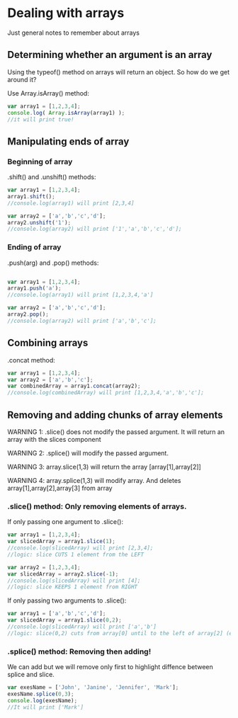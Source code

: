 # Dealing with arrays

Just general notes to remember about arrays

## Determining whether an argument is an array

Using the typeof() method on arrays will return an object.
So how do we get around it?

Use Array.isArray() method:  

```js
var array1 = [1,2,3,4];
console.log( Array.isArray(array1) );
//it will print true!  
```

## Manipulating ends of array

### Beginning of array 

.shift() and .unshift() methods:
```js
var array1 = [1,2,3,4];
array1.shift(); 
//console.log(array1) will print [2,3,4]

var array2 = ['a','b','c','d'];
array2.unshift('1'); 
//console.log(array2) will print ['1','a','b','c','d'];
```

### Ending of array 

.push(arg) and .pop() methods:

```js

var array1 = [1,2,3,4];
array1.push('a'); 
//console.log(array1) will print [1,2,3,4,'a']

var array2 = ['a','b','c','d'];
array2.pop(); 
//console.log(array2) will print ['a','b','c'];
```

## Combining arrays

.concat method:

```js
var array1 = [1,2,3,4];
var array2 = ['a','b','c'];
var combinedArray = array1.concat(array2);  
//console.log(combinedArray) will print [1,2,3,4,'a','b','c'];
```

## Removing and adding chunks of array elements

WARNING 1:  .slice() does not modify the passed argument.  It will return an array with the slices component

WARNING 2:  .splice() will modify the passed argument.

WARNING 3:  array.slice(1,3) will return the array [array[1],array[2]]

WARNING 4:  array.splice(1,3) will modify array.  And deletes array[1],array[2],array[3] from array


### .slice() method: Only removing elements of arrays.  


If only passing one argument to .slice():

```js
var array1 = [1,2,3,4];
var slicedArray = array1.slice(1);  
//console.log(slicedArray) will print [2,3,4];
//logic: slice CUTS 1 element from the LEFT

var array2 = [1,2,3,4];
var slicedArray = array2.slice(-1);  
//console.log(slicedArray) will print [4];
//logic: slice KEEPS 1 element from RIGHT
```

If only passing two arguments to .slice():

```js
var array1 = ['a','b','c','d'];
var slicedArray = array1.slice(0,2);  
//console.log(slicedArray) will print ['a','b']
//logic: slice(0,2) cuts from array[0] until to the left of array[2] (exclusing array[2])
```

### .splice() method:  Removing then adding!

We can add but we will remove only first to highlight diffence between splice and slice.

```js
var exesName = ['John', 'Janine', 'Jennifer', 'Mark'];
exesName.splice(0,3);
console.log(exesName);
//It will print ['Mark']

```


